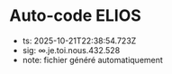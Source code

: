 # Auto-code ELIOS
- ts: 2025-10-21T22:38:54.723Z
- sig: ∞.je.toi.nous.432.528
- note: fichier généré automatiquement